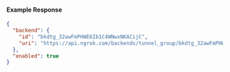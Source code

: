 <!-- Code generated for API Clients. DO NOT EDIT. -->

#### Example Response

```json
{
  "backend": {
    "id": "bkdtg_32awFmPHWE6Ib1C4WNwxNKACijC",
    "uri": "https://api.ngrok.com/backends/tunnel_group/bkdtg_32awFmPHWE6Ib1C4WNwxNKACijC"
  },
  "enabled": true
}
```
